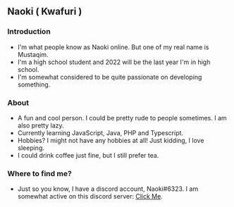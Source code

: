 ## Naoki ( Kwafuri )

### Introduction

- I'm what people know as Naoki online. But one of my real name is Mustaqim.
- I'm a high school student and 2022 will be the last year I'm in high school.
- I'm somewhat considered to be quite passionate on developing something.

### About

- A fun and cool person. I could be pretty rude to people sometimes. I am also pretty lazy.
- Currently learning JavaScript, Java, PHP and Typescript.
- Hobbies? I might not have any hobbies at all! Just kidding, I love sleeping.
- I could drink coffee just fine, but I still prefer tea.

### Where to find me?

- Just so you know, I have a discord account, Naoki#6323. I am somewhat active on this discord server: [Click Me](https://discord.gg/3p9RTntG4n).
